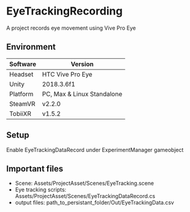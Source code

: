 # EyeTrackingRecording
A project records eye movement using Vive Pro Eye 

## Environment
| Software      | Version |
| ----------- | ----------- |
| Headset      | HTC Vive Pro Eye       |
| Unity   | 2018.3.6f1        |
| Platform   | PC, Max & Linux Standalone    |
| SteamVR   | v2.2.0        |
| TobiiXR   | v1.5.2        |

## Setup
Enable EyeTrackingDataRecord under ExperimentManager gameobject

## Important files
- Scene: Assets/ProjectAsset/Scenes/EyeTracking.scene 
- Eye tracking scripts: Assets/ProjectAsset/Scenes/EyeTrackingDataRecord.cs 
- output files: path_to_persistant_folder/Out/EyeTrackingData.csv
